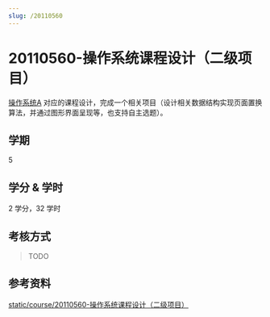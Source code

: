 ```yaml
---
slug: /20110560
---
```


# 20110560-操作系统课程设计（二级项目）

[操作系统A](../subject-compulsory/04110190-操作系统A.md) 对应的课程设计，完成一个相关项目（设计相关数据结构实现页面置换算法，并通过图形界面呈现等，也支持自主选题）。

## 学期

5

## 学分 & 学时

2 学分，32 学时

## 考核方式

> TODO

## 参考资料

[static/course/20110560-操作系统课程设计（二级项目）](https://github.com/rurumuri/ysuse-2022/tree/master/static/course/20110560-%E6%93%8D%E4%BD%9C%E7%B3%BB%E7%BB%9F%E8%AF%BE%E7%A8%8B%E8%AE%BE%E8%AE%A1%EF%BC%88%E4%BA%8C%E7%BA%A7%E9%A1%B9%E7%9B%AE%EF%BC%89)